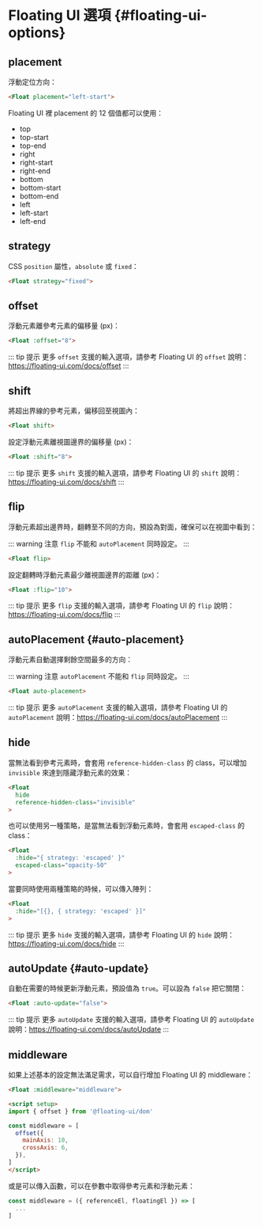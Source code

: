 # Floating UI 選項 {#floating-ui-options}

## placement

浮動定位方向：

```html
<Float placement="left-start">
```

Floating UI 裡 placement 的 12 個值都可以使用：

* top
* top-start
* top-end
* right
* right-start
* right-end
* bottom
* bottom-start
* bottom-end
* left
* left-start
* left-end

## strategy

CSS `position` 屬性，`absolute` 或 `fixed`：

```html
<Float strategy="fixed">
```

## offset

浮動元素離參考元素的偏移量 (px)：

```html
<Float :offset="8">
```

::: tip 提示
更多 `offset` 支援的輸入選項，請參考 Floating UI 的 `offset` 說明：https://floating-ui.com/docs/offset
:::

## shift

將超出界線的參考元素，偏移回至視圖內：

```html
<Float shift>
```

設定浮動元素離視圖邊界的偏移量 (px)：

```html
<Float :shift="8">
```

::: tip 提示
更多 `shift` 支援的輸入選項，請參考 Floating UI 的 `shift` 說明：https://floating-ui.com/docs/shift
:::

## flip

浮動元素超出邊界時，翻轉至不同的方向，預設為對面，確保可以在視圖中看到：

::: warning 注意
`flip` 不能和 `autoPlacement` 同時設定。
:::

```html
<Float flip>
```

設定翻轉時浮動元素最少離視圖邊界的距離 (px)：

```html
<Float :flip="10">
```

::: tip 提示
更多 `flip` 支援的輸入選項，請參考 Floating UI 的 `flip` 說明：https://floating-ui.com/docs/flip
:::

## autoPlacement {#auto-placement}

浮動元素自動選擇剩餘空間最多的方向：

::: warning 注意
`autoPlacement` 不能和 `flip` 同時設定。
:::

```html
<Float auto-placement>
```

::: tip 提示
更多 `autoPlacement` 支援的輸入選項，請參考 Floating UI 的 `autoPlacement` 說明：https://floating-ui.com/docs/autoPlacement
:::

## hide <Badge label="v0.13+" />

當無法看到參考元素時，會套用 `reference-hidden-class` 的 class，可以增加 `invisible` 來達到隱藏浮動元素的效果：

```html
<Float
  hide
  reference-hidden-class="invisible"
>
```

也可以使用另一種策略，是當無法看到浮動元素時，會套用 `escaped-class` 的 class：

```html
<Float
  :hide="{ strategy: 'escaped' }"
  escaped-class="opacity-50"
>
```

當要同時使用兩種策略的時候，可以傳入陣列：

```html
<Float
  :hide="[{}, { strategy: 'escaped' }]"
>
```

::: tip 提示
更多 `hide` 支援的輸入選項，請參考 Floating UI 的 `hide` 說明：https://floating-ui.com/docs/hide
:::

## autoUpdate {#auto-update}

自動在需要的時候更新浮動元素，預設值為 `true`。可以設為 `false` 把它關閉：

```html
<Float :auto-update="false">
```

::: tip 提示
更多 `autoUpdate` 支援的輸入選項，請參考 Floating UI 的 `autoUpdate` 說明：https://floating-ui.com/docs/autoUpdate
:::

## middleware

如果上述基本的設定無法滿足需求，可以自行增加 Floating UI 的 middleware：

```html
<Float :middleware="middleware">

<script setup>
import { offset } from '@floating-ui/dom'

const middleware = [
  offset({
    mainAxis: 10,
    crossAxis: 6,
  }),
]
</script>
```

或是可以傳入函數，可以在參數中取得參考元素和浮動元素：

```js
const middleware = ({ referenceEl, floatingEl }) => [
  ...
]
```
